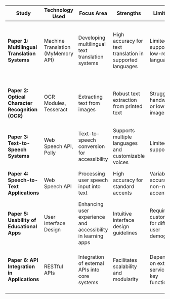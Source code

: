 | **Study**                                    | **Technology Used**          | **Focus Area**                                           | **Strengths**                                   | **Limitations**                            | **Relevance to Project**                  |
|---------------------------------------------|------------------------------|---------------------------------------------------------|------------------------------------------------|--------------------------------------------|--------------------------------------------|
| **Paper 1: Multilingual Translation Systems** | Machine Translation (MyMemory API) | Developing multilingual text translation systems         | High accuracy for text translation in supported languages | Limited support for low-resource languages | Relevant for implementing text translation features in Book Reading & Language Learning |
| **Paper 2: Optical Character Recognition (OCR)** | OCR Modules, Tesseract       | Extracting text from images                              | Robust text extraction from printed text      | Struggles with handwritten or low-quality images | Provides foundational knowledge for implementing OCR in book reading |
| **Paper 3: Text-to-Speech Systems**          | Web Speech API, Polly         | Text-to-speech conversion for accessibility             | Supports multiple languages and customizable voices | Limited offline support                     | Highly relevant for generating audio output for translated text |
| **Paper 4: Speech-to-Text Applications**     | Web Speech API                | Processing user speech input into text                  | High accuracy for standard accents            | Variability in accuracy for non-native accents | Core component for Practice Pronunciation module |
| **Paper 5: Usability of Educational Apps**   | User Interface Design         | Enhancing user experience and accessibility in learning apps | Intuitive interface design guidelines         | Requires customization for different user demographics | Provides design insights for the app's user interface |
| **Paper 6: API Integration in Applications** | RESTful APIs                   | Integration of external APIs into core systems          | Facilitates scalability and modularity        | Dependency on external services for key functionalities | Offers strategies for integrating MyMemory and Web Speech APIs efficiently |

